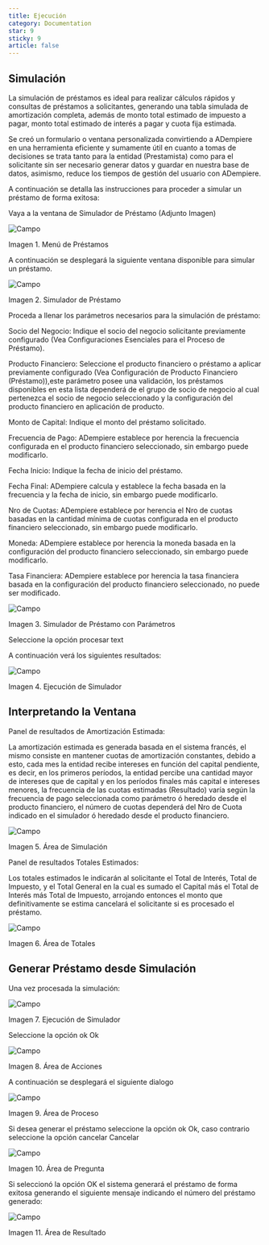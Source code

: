 ```yaml
---
title: Ejecución
category: Documentation
star: 9
sticky: 9
article: false
---
```


## Simulación

La simulación de préstamos es ideal para realizar cálculos rápidos y consultas de préstamos a solicitantes, generando una tabla simulada de amortización completa, además de monto total estimado de impuesto a pagar, monto total estimado de interés a pagar y cuota fija estimada.

Se creó un formulario o ventana personalizada convirtiendo a ADempiere en una herramienta eficiente y sumamente útil en cuanto a tomas de decisiones se trata tanto para la entidad (Prestamista) como para el solicitante sin ser necesario generar datos y guardar en nuestra base de datos, asimismo, reduce los tiempos de gestión del usuario con ADempiere.

A continuación se detalla las instrucciones para proceder a simular un préstamo de forma exitosa:

Vaya a la ventana de Simulador de Préstamo (Adjunto Imagen)

![Campo](/assets/img/docs/loan-management/lom-loan-image1.png)

Imagen 1. Menú de Préstamos

A continuación se desplegará la siguiente ventana disponible para simular un préstamo.

![Campo](/assets/img/docs/loan-management/lom-loan-image2.png)

Imagen 2. Simulador de Préstamo

Proceda a llenar los parámetros necesarios para la simulación de préstamo:

Socio del Negocio: Indique el socio del negocio solicitante previamente configurado (Vea Configuraciones Esenciales para el Proceso de Préstamo).

Producto Financiero: Seleccione el producto financiero o préstamo a aplicar previamente configurado (Vea Configuración de Producto Financiero (Préstamo)),este parámetro posee una validación, los préstamos disponibles en esta lista dependerá de el grupo de socio de negocio al cual pertenezca el socio de negocio seleccionado y la configuración del producto financiero en aplicación de producto.

Monto de Capital: Indique el monto del préstamo solicitado.

Frecuencia de Pago: ADempiere establece por herencia la frecuencia configurada en el producto financiero seleccionado, sin embargo puede modificarlo.

Fecha Inicio: Indique la fecha de inicio del préstamo.

Fecha Final: ADempiere calcula y establece la fecha basada en la frecuencia y la fecha de inicio, sin embargo puede modificarlo.

Nro de Cuotas: ADempiere establece por herencia el Nro de cuotas basadas en la cantidad mínima de cuotas configurada en el producto financiero seleccionado, sin embargo puede modificarlo.

Moneda: ADempiere establece por herencia la moneda basada en la configuración del producto financiero seleccionado, sin embargo puede modificarlo.

Tasa Financiera: ADempiere establece por herencia la tasa financiera basada en la configuración del producto financiero seleccionado, no puede ser modificado.

![Campo](/assets/img/docs/loan-management/lom-loan-image3.png)

Imagen 3. Simulador de Préstamo con Parámetros

Seleccione la opción procesar text

A continuación verá los siguientes resultados:

![Campo](/assets/img/docs/loan-management/lom-loan-image4.png)

Imagen 4. Ejecución de Simulador

## Interpretando la Ventana

Panel de resultados de Amortización Estimada:

La amortización estimada es generada basada en el sistema francés, el mismo consiste en mantener cuotas de amortización constantes, debido a esto, cada mes la entidad recibe intereses en función del capital pendiente, es decir, en los primeros períodos, la entidad percibe una cantidad mayor de intereses que de capital y en los períodos finales más capital e intereses menores, la frecuencia de las cuotas estimadas (Resultado) varía según la frecuencia de pago seleccionada como parámetro ó heredado desde el producto financiero, el número de cuotas dependerá del Nro de Cuota indicado en el simulador ó heredado desde el producto financiero.

![Campo](/assets/img/docs/loan-management/lom-loan-image5.png)

Imagen 5. Área de Simulación

Panel de resultados Totales Estimados:

Los totales estimados le indicarán al solicitante el Total de Interés, Total de Impuesto, y el Total General en la cual es sumado el Capital más el Total de Interés más Total de Impuesto, arrojando entonces el monto que definitivamente se estima cancelará el solicitante si es procesado el préstamo.

![Campo](/assets/img/docs/loan-management/lom-loan-image6.png)

Imagen 6. Área de Totales

## Generar Préstamo desde Simulación

Una vez procesada la simulación:

![Campo](/assets/img/docs/loan-management/lom-loan-image7.png)

Imagen 7. Ejecución de Simulador

Seleccione la opción ok Ok

![Campo](/assets/img/docs/loan-management/lom-loan-image8.png)

Imagen 8. Área de Acciones

A continuación se desplegará el siguiente dialogo

![Campo](/assets/img/docs/loan-management/lom-loan-image9.png)

Imagen 9. Área de Proceso

Si desea generar el préstamo seleccione la opción ok Ok, caso contrario seleccione la opción cancelar Cancelar

![Campo](/assets/img/docs/loan-management/lom-loan-image10.png)

Imagen 10. Área de Pregunta

Si seleccionó la opción OK el sistema generará el préstamo de forma exitosa generando el siguiente mensaje indicando el número del préstamo generado:

![Campo](/assets/img/docs/loan-management/lom-loan-image11.png)

Imagen 11. Área de Resultado
